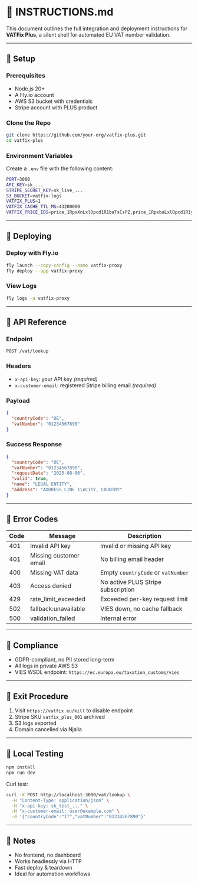# 📖 INSTRUCTIONS.md

This document outlines the full integration and deployment instructions for **VATFix Plus**, a silent shell for automated EU VAT number validation.

---

## 🔧 Setup

### Prerequisites

* Node.js 20+
* A Fly.io account
* AWS S3 bucket with credentials
* Stripe account with PLUS product

### Clone the Repo

```bash
git clone https://github.com/your-org/vatfix-plus.git
cd vatfix-plus
```

### Environment Variables

Create a `.env` file with the following content:

```bash
PORT=3000
API_KEY=sk_...
STRIPE_SECRET_KEY=sk_live_...
S3_BUCKET=vatfix-logs
VATFIX_PLUS=1
VATFIX_CACHE_TTL_MS=43200000
VATFIX_PRICE_IDS=price_1RpxXnLxlDpcd1R1baTsCsPZ,price_1RpxbaLxlDpcd1R1ydGR3ej6
```

---

## 🚀 Deploying

### Deploy with Fly.io

```bash
fly launch --copy-config --name vatfix-proxy
fly deploy --app vatfix-proxy
```

### View Logs

```bash
fly logs -a vatfix-proxy
```

---

## 🔌 API Reference

### Endpoint

```
POST /vat/lookup
```

### Headers

* `x-api-key`: your API key *(required)*
* `x-customer-email`: registered Stripe billing email *(required)*

### Payload

```json
{
  "countryCode": "DE",
  "vatNumber": "01234567890"
}
```

### Success Response

```json
{
  "countryCode": "DE",
  "vatNumber": "01234567890",
  "requestDate": "2025-08-06",
  "valid": true,
  "name": "LEGAL ENTITY",
  "address": "ADDRESS LINE 1\nCITY, COUNTRY"
}
```

---

## 🪼 Error Codes

| Code | Message                | Description                        |
| ---- | ---------------------- | ---------------------------------- |
| 401  | Invalid API key        | Invalid or missing API key         |
| 401  | Missing customer email | No billing email header            |
| 400  | Missing VAT data       | Empty `countryCode` or `vatNumber` |
| 403  | Access denied          | No active PLUS Stripe subscription |
| 429  | rate\_limit\_exceeded  | Exceeded per-key request limit     |
| 502  | fallback\:unavailable  | VIES down, no cache fallback       |
| 500  | validation\_failed     | Internal error                     |

---

## 🔐 Compliance

* GDPR-compliant, no PII stored long-term
* All logs in private AWS S3
* VIES WSDL endpoint: `https://ec.europa.eu/taxation_customs/vies`

---

## 🚩 Exit Procedure

1. Visit `https://vatfix.eu/kill` to disable endpoint
2. Stripe SKU `vatfix_plus_001` archived
3. S3 logs exported
4. Domain cancelled via Njalla

---

## 🧪 Local Testing

```bash
npm install
npm run dev
```

Curl test:

```bash
curl -X POST http://localhost:3000/vat/lookup \
  -H "Content-Type: application/json" \
  -H "x-api-key: sk_test_..." \
  -H "x-customer-email: user@example.com" \
  -d '{"countryCode":"IT","vatNumber":"01234567890"}'
```

---

## 📝 Notes

* No frontend, no dashboard
* Works headlessly via HTTP
* Fast deploy & teardown
* Ideal for automation workflows
